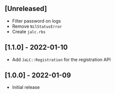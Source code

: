 ## [Unreleased]

- Filter password on logs
- Remove `NilStatusError`
- Create `jalc.rbs`

## [1.1.0] - 2022-01-10

- Add `JaLC::Registration` for the registration API

## [1.0.0] - 2022-01-09

- Initial release
